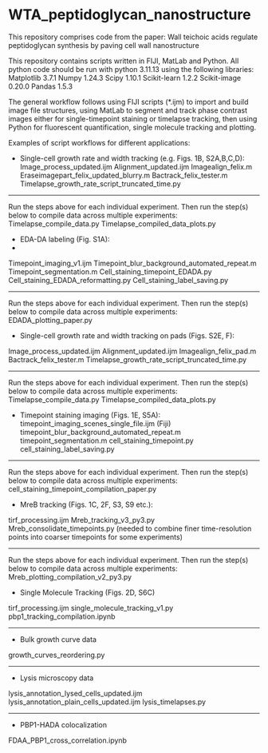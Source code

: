 # WTA_peptidoglycan_nanostructure
This repository comprises code from the paper: Wall teichoic acids regulate peptidoglycan synthesis by paving cell wall nanostructure 

This repository contains scripts written in FIJI, MatLab and Python. All python code should be run with python 3.11.13 using the following libraries:
Matplotlib 3.7.1
Numpy 1.24.3
Scipy 1.10.1
Scikit-learn 1.2.2
Scikit-image 0.20.0
Pandas 1.5.3

The general workflow follows using FIJI scripts (*.ijm) to import and build image file structures, using MatLab to segment and track phase contrast images either for single-timepoint staining or timelapse tracking, then using Python for fluorescent quantification, single molecule tracking and plotting.

Examples of script workflows for different applications:

- Single-cell growth rate and width tracking (e.g. Figs. 1B, S2A,B,C,D):
Image_process_updated.ijm
Alignment_updated.ijm
Imagealign_felix.m
Eraseimagepart_felix_updated_blurry.m
Bactrack_felix_tester.m
Timelapse_growth_rate_script_truncated_time.py
________
Run the steps above for each individual experiment. Then run the step(s) below to compile data across multiple experiments:
Timelapse_compile_data.py
Timelapse_compiled_data_plots.py


- EDA-DA labeling (Fig. S1A):
- 
Timepoint_imaging_v1.ijm
Timepoint_blur_background_automated_repeat.m
Timepoint_segmentation.m
Cell_staining_timepoint_EDADA.py
Cell_staining_EDADA_reformatting.py
Cell_staining_label_saving.py
________
Run the steps above for each individual experiment. Then run the step(s) below to compile data across multiple experiments:
EDADA_plotting_paper.py 

- Single-cell growth rate and width tracking on pads (Figs. S2E, F):

Image_process_updated.ijm
Alignment_updated.ijm
Imagealign_felix_pad.m
Bactrack_felix_tester.m
Timelapse_growth_rate_script_truncated_time.py
________
Run the steps above for each individual experiment. Then run the step(s) below to compile data across multiple experiments:
Timelapse_compile_data.py
Timelapse_compiled_data_plots.py

- Timepoint staining imaging (Figs. 1E, S5A):
timepoint_imaging_scenes_single_file.ijm (Fiji)
timepoint_blur_background_automated_repeat.m
timepoint_segmentation.m
cell_staining_timepoint.py
cell_staining_label_saving.py
________
Run the steps above for each individual experiment. Then run the step(s) below to compile data across multiple experiments:
cell_staining_timepoint_compilation_paper.py

- MreB tracking (Figs. 1C, 2F, S3, S9 etc.):

tirf_processing.ijm
Mreb_tracking_v3_py3.py
Mreb_consolidate_timepoints.py (needed to combine finer time-resolution points into coarser timepoints for some experiments)
________
Run the steps above for each individual experiment. Then run the step(s) below to compile data across multiple experiments:
Mreb_plotting_compilation_v2_py3.py

- Single Molecule Tracking (Figs. 2D, S6C)

tirf_processing.ijm
single_molecule_tracking_v1.py
pbp1_tracking_compilation.ipynb
________
- Bulk growth curve data

growth_curves_reordering.py
________
- Lysis microscopy data

lysis_annotation_lysed_cells_updated.ijm
lysis_annotation_plain_cells_updated.ijm
lysis_timelapses.py
________
- PBP1-HADA colocalization

FDAA_PBP1_cross_correlation.ipynb

